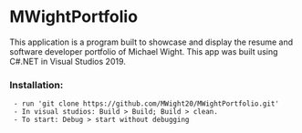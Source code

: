 # MWightPortfolio 
This application is a program built to showcase and display the resume and software developer portfolio of Michael Wight. 
This app was built using C#.NET in Visual Studios 2019.

### Installation:
```
 - run 'git clone https://github.com/MWight20/MWightPortfolio.git'
 - In visual studios: Build > Build; Build > clean.
 - To start: Debug > start without debugging
```

